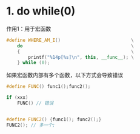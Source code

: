 # 1. do while(0)

作用1：用于宏函数

```c++
#define WHERE_AM_I()                          \
    do                                        \
    {                                         \
        printf("%14p[%s]\n", this, __func__); \
    } while (0);
```

如果宏函数内部有多个函数，以下方式会导致错误

```c++
#define FUNC() func1();func2();

if (xxx)
    FUNC() // 错误


#define FUNC2() {func1(); func2();}
FUNC2(); // 多一个;
```
